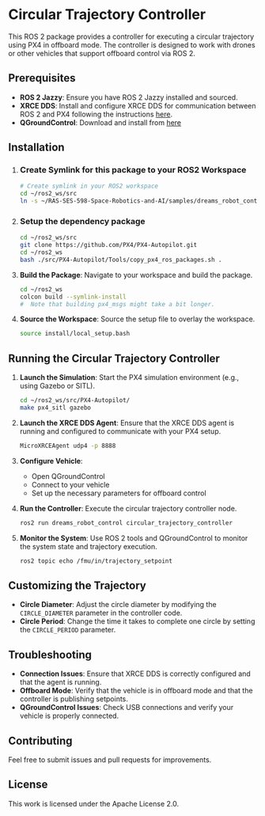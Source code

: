 # Circular Trajectory Controller

This ROS 2 package provides a controller for executing a circular trajectory using PX4 in offboard mode. The controller is designed to work with drones or other vehicles that support offboard control via ROS 2.

## Prerequisites

- **ROS 2 Jazzy**: Ensure you have ROS 2 Jazzy installed and sourced.
- **XRCE DDS**: Install and configure XRCE DDS for communication between ROS 2 and PX4 following the instructions [here](https://docs.px4.io/main/en/middleware/uxrce_dds.html).
- **QGroundControl**: Download and install from [here](http://qgroundcontrol.com/)

## Installation

1. ### Create Symlink for this package to your ROS2 Workspace
   ```bash
   # Create symlink in your ROS2 workspace
   cd ~/ros2_ws/src
   ln -s ~/RAS-SES-598-Space-Robotics-and-AI/samples/dreams_robot_control .
   ```

2. ### Setup the dependency package
   ```bash
   cd ~/ros2_ws/src
   git clone https://github.com/PX4/PX4-Autopilot.git
   cd ~/ros2_ws
   bash ./src/PX4-Autopilot/Tools/copy_px4_ros_packages.sh .
   ```

3. **Build the Package**: Navigate to your workspace and build the package.
   ```bash
   cd ~/ros2_ws
   colcon build --symlink-install
   #  Note that building px4_msgs might take a bit longer.
   ```

3. **Source the Workspace**: Source the setup file to overlay the workspace.
   ```bash
   source install/local_setup.bash
   ```

## Running the Circular Trajectory Controller

1. **Launch the Simulation**: Start the PX4 simulation environment (e.g., using Gazebo or SITL).
   ```bash
   cd ~/ros2_ws/src/PX4-Autopilot/
   make px4_sitl gazebo
   ```
2. **Launch the XRCE DDS Agent**: Ensure that the XRCE DDS agent is running and configured to communicate with your PX4 setup.
   ```bash
   MicroXRCEAgent udp4 -p 8888
   ```

2. **Configure Vehicle**: 
   - Open QGroundControl
   - Connect to your vehicle
   - Set up the necessary parameters for offboard control

3. **Run the Controller**: Execute the circular trajectory controller node.
   ```bash
   ros2 run dreams_robot_control circular_trajectory_controller
   ```

4. **Monitor the System**: Use ROS 2 tools and QGroundControl to monitor the system state and trajectory execution.
   ```bash
   ros2 topic echo /fmu/in/trajectory_setpoint
   ```

## Customizing the Trajectory

- **Circle Diameter**: Adjust the circle diameter by modifying the `CIRCLE_DIAMETER` parameter in the controller code.
- **Circle Period**: Change the time it takes to complete one circle by setting the `CIRCLE_PERIOD` parameter.

## Troubleshooting

- **Connection Issues**: Ensure that XRCE DDS is correctly configured and that the agent is running.
- **Offboard Mode**: Verify that the vehicle is in offboard mode and that the controller is publishing setpoints.
- **QGroundControl Issues**: Check USB connections and verify your vehicle is properly connected.

## Contributing

Feel free to submit issues and pull requests for improvements.

## License

This work is licensed under the Apache License 2.0. 